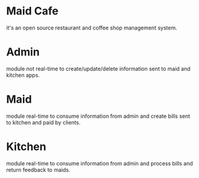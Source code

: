 Maid Cafe
====

it's an open source restaurant and coffee shop management system.

# Admin

module not real-time to create/update/delete information sent to maid and kitchen apps.

# Maid

module real-time to consume information from admin and create bills sent to kitchen and paid by clients.

# Kitchen

module real-time to consume information from admin and process bills and return feedback to maids.

